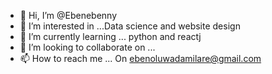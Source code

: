 - 👋 Hi, I’m @Ebenebenny
- 👀 I’m interested in ...Data science and website design
- 🌱 I’m currently learning ... python and reactj
- 💞️ I’m looking to collaborate on ...
- 📫 How to reach me ... On ebenoluwadamilare@gmail.com

<!---
Ebenebenny/Ebenebenny is a ✨ special ✨ repository because its `README.md` (this file) appears on your GitHub profile.
You can click the Preview link to take a look at your changes.
--->
